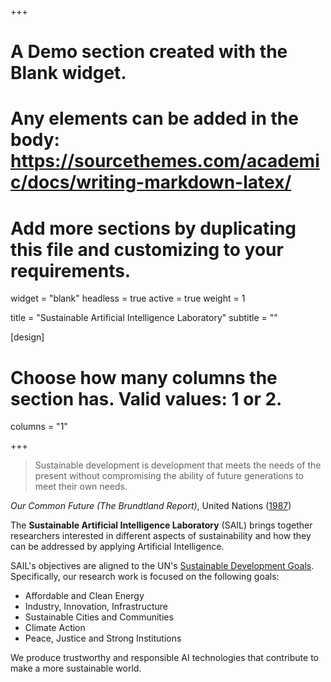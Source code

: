 +++
# A Demo section created with the Blank widget.
# Any elements can be added in the body: https://sourcethemes.com/academic/docs/writing-markdown-latex/
# Add more sections by duplicating this file and customizing to your requirements.

widget = "blank" 
headless = true 
active = true 
weight = 1

title = "Sustainable Artificial Intelligence Laboratory"
subtitle = ""

[design]

  # Choose how many columns the section has. Valid values: 1 or 2.
  columns = "1"

+++

> Sustainable development is development that meets the needs of the present without compromising the ability of future generations to meet their own needs.

*Our Common Future (The Brundtland Report)*, United Nations ([1987](https://sustainabledevelopment.un.org/content/documents/5987our-common-future.pdf))

The **Sustainable Artificial Intelligence Laboratory** (SAIL) brings together researchers interested in different aspects of sustainability and how they can be addressed by applying Artificial Intelligence.

SAIL's objectives are aligned to the UN's [Sustainable Development Goals](https://www.un.org/sustainabledevelopment/). Specifically, our research work is focused on the following goals:

- Affordable and Clean Energy
- Industry, Innovation, Infrastructure
- Sustainable Cities and Communities
- Climate Action
- Peace, Justice and Strong Institutions

We produce trustworthy and responsible AI technologies that contribute to make a more sustainable world.